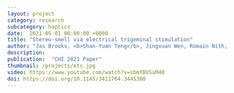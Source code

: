 ```yaml
---
layout: project
category: research
subcategory: haptics
date:  2021-05-01 00:00:00 +0000
title: "Stereo-smell via electrical trigeminal stimulation"
author: "Jas Brooks, <b>Shan-Yuan Teng</b>, Jingxuan Wen, Romain Nith, Jun Nishida, Pedro Lopes"
description: 
publication:  "CHI 2021 Paper"
thumbnail: /projects/ets.jpg
video: https://www.youtube.com/watch?v=sbmYBUSuM48
doi: https://doi.org/10.1145/3411764.3445300
---
```


